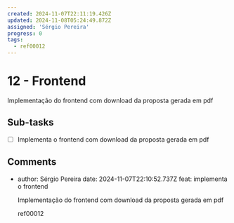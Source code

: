 ```yaml
---
created: 2024-11-07T22:11:19.426Z
updated: 2024-11-08T05:24:49.872Z
assigned: 'Sérgio Pereira'
progress: 0
tags:
  - ref00012
---
```


# 12 - Frontend

Implementação do frontend com download da proposta gerada em pdf

## Sub-tasks

- [ ] Implementa o frontend com download da proposta gerada em pdf

## Comments

- author: Sérgio Pereira
  date: 2024-11-07T22:10:52.737Z
  feat: implementa o frontend
  
  Implementação do frontend com download da proposta gerada em pdf
  
  ref00012
